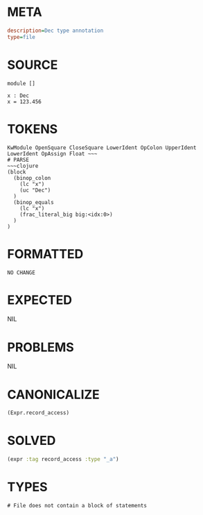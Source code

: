 # META
~~~ini
description=Dec type annotation
type=file
~~~
# SOURCE
~~~roc
module []

x : Dec
x = 123.456
~~~
# TOKENS
~~~text
KwModule OpenSquare CloseSquare LowerIdent OpColon UpperIdent LowerIdent OpAssign Float ~~~
# PARSE
~~~clojure
(block
  (binop_colon
    (lc "x")
    (uc "Dec")
  )
  (binop_equals
    (lc "x")
    (frac_literal_big big:<idx:0>)
  )
)
~~~
# FORMATTED
~~~roc
NO CHANGE
~~~
# EXPECTED
NIL
# PROBLEMS
NIL
# CANONICALIZE
~~~clojure
(Expr.record_access)
~~~
# SOLVED
~~~clojure
(expr :tag record_access :type "_a")
~~~
# TYPES
~~~roc
# File does not contain a block of statements
~~~
